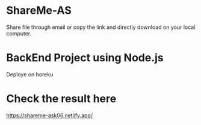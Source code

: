 # ShareMe-AS
Share file through email or copy the link and directly download on your local computer.

# BackEnd Project using Node.js

Deploye on horeku

# Check the result here
https://shareme-ask06.netlify.app/
